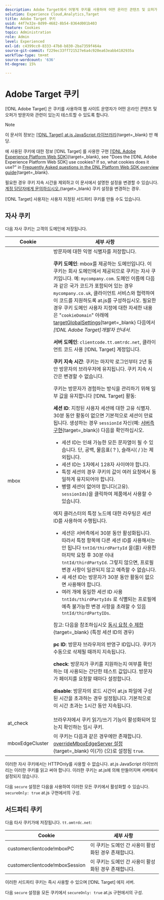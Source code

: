 ```yaml
---
description: Adobe Target에서 어떻게 쿠키를 사용하여 어떤 온라인 콘텐츠 및 오퍼가 방문자와 밀접한 관련이 있는지 테스트하는 기능을 웹 사이트 운영자에게 제공하는지 알아봅니다.
solution: Experience Cloud,Analytics,Target
title: Adobe Target 쿠키
uuid: 44f7e32e-8d99-4682-8b54-8364d001b403
feature: Cookies
topic: Administration
role: Admin
level: Experienced
exl-id: c4399cc0-8333-47b8-b830-2ba7359f464a
source-git-commit: f229ec33ff721527e6a4c920ea63eabb4102935a
workflow-type: tm+mt
source-wordcount: '636'
ht-degree: 15%

---
```


# Adobe Target 쿠키

[!DNL Adobe Target] 은 쿠키를 사용하여 웹 사이트 운영자가 어떤 온라인 콘텐츠 및 오퍼가 방문자와 관련이 있는지 테스트할 수 있도록 합니다.

>[!NOTE]
>
>이 문서의 정보는 [[!DNL Target] at.js JavaScript 라이브러리](https://experienceleague.adobe.com/docs/target-dev/developer/client-side/at-js-implementation/functions-overview/targetglobalsettings.html?lang=ko-KR){target=_blank} 만 해당.
>
>에 사용된 쿠키에 대한 정보 [!DNL Target] 를 사용한 구현 [[!DNL Adobe Experience Platform Web SDK]](https://experienceleague.adobe.com/docs/experience-platform/edge/home.html?lang=ko-KR){target=_blank}, see "Does the [!DNL Adobe Experience Platform Web SDK] use cookies? If so, what cookies does it use?" in [Frequently Asked questions in the DNL Platform Web SDK overview guide](https://experienceleague.adobe.com/docs/experience-platform/edge/web-sdk-faq.html){target=_blank}.
>
>필요한 경우 쿠키 지속 시간을 제외하고 이 문서에서 설명한 설정을 변경할 수 있습니다. [계정 담당자에게 문의하십시오.](https://experienceleague.adobe.com/docs/target/using/cmp-resources-and-contact-information.html){target=_blank} 쿠키 설정을 변경하는 경우.
>
>[!DNL Target] 사용자는 사용자 지정된 서드파티 쿠키를 만들 수도 있습니다.

## 자사 쿠키

다음 자사 쿠키는 고객의 도메인에 저장됩니다.

| Cookie | 세부 사항 |
| --- | --- |
| mbox | 방문자에 대한 익명 식별자를 저장합니다.<P>**쿠키 도메인**: mbox를 제공하는 도메인입니다. 이 쿠키는 회사 도메인에서 제공되므로 쿠키는 자사 쿠키입니다. 예: `mycompany.com`. 도메인 이름에 다음과 같은 국가 코드가 포함되어 있는 경우 `mycompany.co.uk`, 클라이언트 서비스와 협력하여 이 코드를 지원하도록 at.js를 구성하십시오. 필요한 경우 쿠키 도메인 사용자 지정에 대한 자세한 내용은 &quot;`cookieDomain`&quot; 아래에 [targetGlobalSettings](https://experienceleague.adobe.com/docs/target-dev/developer/client-side/at-js-implementation/functions-overview/targetglobalsettings.html?lang=ko-KR){target=_blank} 다음에서 *[!DNL Adobe Target]개발자 안내서*.<P>**서버 도메인**: `clientcode.tt.omtrdc.net`, 클라이언트 코드 사용 [!DNL Target] 계정입니다.<P>**쿠키 지속 시간**: 쿠키는 마지막 로그인부터 2년 동안 방문자의 브라우저에 유지됩니다. 쿠키 지속 시간은 변경할 수 없습니다.<P>쿠키는 방문자가 경험하는 방식을 관리하기 위해 일부 값을 유지합니다 [!DNL Target] 활동:<P>**세션 ID**: 지정된 사용자 세션에 대한 고유 식별자. 30분 동안 활동이 없으면 기본적으로 세션이 만료됩니다. 생성하는 경우 `sessionId` 자신(예: [서버측 구현](https://experienceleague.adobe.com/docs/target-dev/developer/server-side/server-side-overview.html){target=_blank}) 다음을 확인하십시오.<ul><li>세션 ID는 인쇄 가능한 모든 문자열이 될 수 있습니다. 단, 공백, 물음표( ? ), 슬래시( / )는 제외됩니다.</li><li>세션 ID는 1자에서 128자 사이여야 합니다.</li><li>특정 세션의 경우 쿠키의 값이 여러 요청에서 동일하게 유지되어야 합니다.</li><li>병렬 세션이 없어야 합니다(고유). `sessionIds`)을 클릭하여 제품에서 사용할 수 있습니다.</li></ul>에지 클러스터의 특정 노드에 대한 라우팅은 세션 ID를 사용하여 수행됩니다.<ul><li>세션은 서버측에서 30분 동안 활성화됩니다. 따라서 특정 항목에 다른 세션 ID를 사용해서는 안 됩니다 `tntId/thirdPartyId` 을(를) 사용한 마지막 요청 후 30분 이내 `tntId/thirdPartyId`. 그렇지 않으면, 프로필 변경 사항이 일관되지 않고 예측할 수 없습니다.</li><li>새 세션 ID는 방문자가 30분 동안 활동이 없으면 사용해야 합니다.</li><li>여러 개에 동일한 세션 ID 사용 `tntIds/thirdPartyIds` 로 식별되는 프로필에 예측 불가능한 변경 사항을 초래할 수 있음 `tntId/thirdPartyIDs`.</li></ul>참고: 다음을 참조하십시오 [동시 요청 수 제한](https://experienceleague.adobe.com/docs/target/using/troubleshoot/target-limits.html?lang=en#content-delivery){target=_blank} (특정 세션 ID의 경우)<P>**pc ID**: 방문자 브라우저의 반영구 ID입니다. 쿠키가 수동으로 삭제될 때까지 지속됩니다.<P>**check**: 방문자가 쿠키를 지원하는지 여부를 확인하는 데 사용되는 간단한 테스트 값입니다. 방문자가 페이지를 요청할 때마다 설정합니다.<P>**disable**: 방문자의 로드 시간이 at.js 파일에 구성된 시간을 초과하는 경우 설정됩니다. 기본적으로 이 시간 초과는 1시간 동안 지속됩니다. |
| at_check | 브라우저에서 쿠키 읽기/쓰기 기능이 활성화되어 있는지 확인하는 임시 쿠키. |
| mboxEdgeCluster | 이 쿠키는 다음과 같은 경우에만 존재합니다. [overrideMboxEdgeServer 설정](https://experienceleague.adobe.com/docs/target-dev/developer/client-side/at-js-implementation/functions-overview/targetglobalsettings.html?lang=ko-KR){target=_blank} 이(가) (으)로 설정됨 `true`. |

이러한 자사 쿠키에서는 HTTPOnly를 사용할 수 없습니다. at.js JavaScript 라이브러리는 이러한 쿠키를 읽고 써야 합니다. 이러한 쿠키는 at.js에 의해 만들어지며 서버에서 설정되지 않습니다.

다음 `secure` 설정은 다음을 사용하여 이러한 모든 쿠키에서 활성화할 수 있습니다. `secureOnly: true` at.js 구현에서의 구성.

## 서드파티 쿠키

다음 타사 쿠키가에 저장됩니다. `tt.omtrdc.net`:

| Cookie | 세부 사항 |
| --- | --- |
| customerclientcode!mboxPC | 이 쿠키는 도메인 간 사용이 활성화된 경우 존재합니다. |
| customerclientcode!mboxSession | 이 쿠키는 도메인 간 사용이 활성화된 경우 존재합니다. |

이러한 서드파티 쿠키는 즉시 사용할 수 있으며 [!DNL Target] 에지 서버.

다음 `secure` 설정을 모든 쿠키에서 `secureOnly: true` at.js 구현에서의 구성.